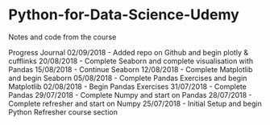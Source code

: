 # Python-for-Data-Science-Udemy
Notes and code from the course

Progress Journal
02/09/2018 - Added repo on Github and begin plotly & cufflinks
20/08/2018 - Complete Seaborn and complete visualisation with Pandas
15/08/2018 - Continue Seaborn
12/08/2018 - Complete Matplotlib and begin Seaborn
05/08/2018 - Complete Pandas Exercises and begin Matplotlib 
02/08/2018 - Begin Pandas Exercises
31/07/2018 - Complete Pandas
29/07/2018 - Complete Numpy and start on Pandas
28/07/2018 - Complete refresher and start on Numpy
25/07/2018 - Initial Setup and begin Python Refresher course section 